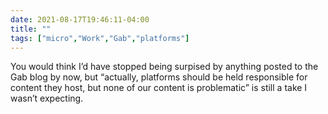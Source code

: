 ```yaml
---
date: 2021-08-17T19:46:11-04:00
title: ""
tags: ["micro","Work","Gab","platforms"]
---
```

You would think I’d have stopped being surpised by anything posted to the Gab blog by now, but “actually, platforms should be held responsible for content they host, but none of our content is problematic” is still a take I wasn’t expecting.

